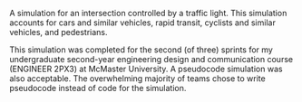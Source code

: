 A simulation for an intersection controlled by a traffic light. 
This simulation accounts for cars and similar vehicles, rapid transit, cyclists and similar vehicles, and pedestrians.

This simulation was completed for the second (of three) sprints for my undergraduate second-year engineering design and
communication course (ENGINEER 2PX3) at McMaster University. A pseudocode simulation was also acceptable. 
The overwhelming majority of teams chose to write pseudocode instead of code for the simulation.

